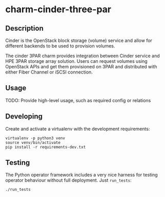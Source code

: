 # charm-cinder-three-par

## Description


Cinder is the OpenStack block storage (volume) service and allow for different backends to be used to provision volumes.

The cinder 3PAR charm provides integration between Cinder service and HPE 3PAR storage array solution. Users can request volumes using OpenStack APIs and get them provisioned on 3PAR and distributed with either Fiber Channel or iSCSI connection.

## Usage

TODO: Provide high-level usage, such as required config or relations


## Developing

Create and activate a virtualenv with the development requirements:

    virtualenv -p python3 venv
    source venv/bin/activate
    pip install -r requirements-dev.txt

## Testing

The Python operator framework includes a very nice harness for testing
operator behaviour without full deployment. Just `run_tests`:

    ./run_tests
